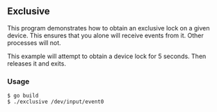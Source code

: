 ## Exclusive

This program demonstrates how to obtain an exclusive lock
on a given device. This ensures that you alone will receive
events from it. Other processes will not.

This example will attempt to obtain a device lock for 5 seconds.
Then releases it and exits.


### Usage

	$ go build
	$ ./exclusive /dev/input/event0

